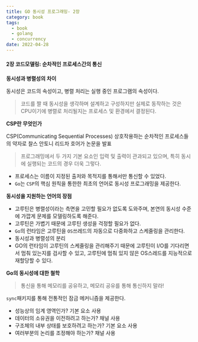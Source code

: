 ```yaml
---
title: GO 동시성 프로그래밍- 2장
category: book
tags:
  - book
  - golang
  - concurrency
date: 2022-04-28
---
```


#### 2장 코드모델링: 순차적인 프로세스간의 통신

**동시성과 병렬성의 차이**

동시성은 코드의 속성이고, 병렬 처리는 실행 중인 프로그램의 속성이다.

> 코드를 짤 때 동시성을 생각하며 설계하고 구성하지만 실제로 동작하는 것은 CPU이기에 병렬로 처리될지는 프로세스 및 환경에서 결정된다.

**CSP란 무엇인가**

CSP(Communicating Sequential Processes) 상호작용하는 순차적인 프로세스들의 약자로 찰스 안토니 리드차 호어가 논문을 발표

> 프로그래밍에서 두 가지 기본 요소인 입력 및 출력이 관과되고 있으며, 특히 동시에 실행되는 코드의 경우 더욱 그렇다.

- 프로세스는 이름이 지정된 출저와 목적지를 통해서만 통신할 수 있었다.
- `Go`는 `CSP`의 핵심 원칙을 통한한 최초의 언어로 동시성 프로그래밍을 제공한다.

**동시성을 지원하는 언어의 장점**

- 고루틴은 병렬성이라는 측면을 고민할 필요가 없도록 도와주며, 본연의 동시성 수준에 가깝게 문제를 모델링하도록 해준다.
- 고루틴은 가볍기 때문에 고루틴 생성을 걱정할 필요가 없다.
- `Go`의 런타임은 고루틴을 `OS`쓰레드의 자동으로 다중화하고 스케줄링을 관리한다.
- 동시성과 병렬성의 분리
- GO의 런타임이 고루틴의 스케줄링을 관리해주기 때문에 고루틴이 I/O를 기다리면서 멈춰 있는지를 검사할 수 있고, 고루틴에 멈춰 있지 않은 OS스레드를 지능적으로 재할당할 수 있다.

**Go의 동시성에 대한 철학**

> 통신을 통해 메모리를 공유하고, 메모리 공유를 통해 통신하지 말라!

`sync`패키지를 통해 전통적인 잠금 메커니즘을 제공한다.

- 성능상의 임계 영역인가? 기본 요소 사용
- 데이터의 소유권을 이전하려고 하는가? 채널 사용
- 구조체의 내부 상태를 보호하려고 하는가? 기본 요소 사용
- 여러부분의 논리를 조정해야 하는가? 채널 사용
